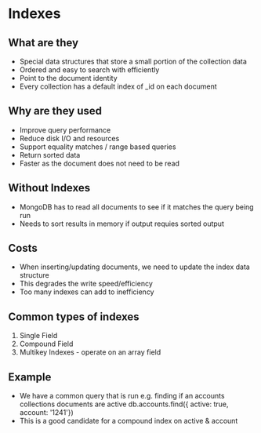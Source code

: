 # Indexes

## What are they
- Special data structures that store a small portion of the collection data
- Ordered and easy to search with efficiently
- Point to the document identity
- Every collection has a default index of _id on each document

## Why are they used
- Improve query performance
- Reduce disk I/O and resources
- Support equality matches / range based queries
- Return sorted data
- Faster as the document does not need to be read

## Without Indexes
- MongoDB has to read all documents to see if it matches the query being run
- Needs to sort results in memory if output requies sorted output

## Costs
- When inserting/updating documents, we need to update the index data structure
- This degrades the write speed/efficiency
- Too many indexes can add to inefficiency

## Common types of indexes
1. Single Field
2. Compound Field
3. Multikey Indexes - operate on an array field

## Example
- We have a common query that is run e.g. finding if an accounts collections documents are active db.accounts.find({ active: true, account: '1241'})
- This is a good candidate for a compound index on active & account